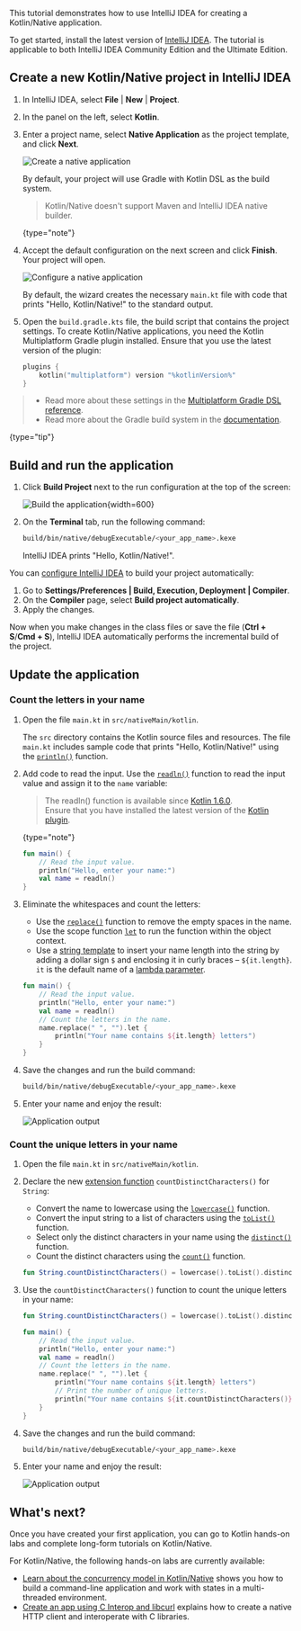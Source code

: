 [//]: # (title: Get started with Kotlin/Native in IntelliJ IDEA)

This tutorial demonstrates how to use IntelliJ IDEA for creating a Kotlin/Native application.

To get started, install the latest version of [IntelliJ IDEA](https://www.jetbrains.com/idea/download/index.html). The tutorial is applicable to both IntelliJ IDEA Community Edition and the Ultimate Edition.

## Create a new Kotlin/Native project in IntelliJ IDEA

1. In IntelliJ IDEA, select **File** | **New** | **Project**.
2. In the panel on the left, select **Kotlin**.
3. Enter a project name, select **Native Application** as the project template, and click **Next**.

   ![Create a native application](native-new-project-intellij-1.png)

   By default, your project will use Gradle with Kotlin DSL as the build system.
   > Kotlin/Native doesn't support Maven and IntelliJ IDEA native builder.
   >
   {type="note"}

4. Accept the default configuration on the next screen and click **Finish**. Your project will open.

   ![Configure a native application](native-new-project-intellij-2.png)

   By default, the wizard creates the necessary `main.kt` file with code that prints "Hello, Kotlin/Native!" to the standard output.

5. Open the `build.gradle.kts` file, the build script that contains the project settings. To create Kotlin/Native applications,
   you need the Kotlin Multiplatform Gradle plugin installed. Ensure that you use the latest version of the plugin:

   ```kotlin
   plugins {
       kotlin("multiplatform") version "%kotlinVersion%"
   }
   ```
   
> * Read more about these settings in the [Multiplatform Gradle DSL reference](mpp-dsl-reference.md).
> * Read more about the Gradle build system in the [documentation](gradle.md). 
>
{type="tip"}

## Build and run the application

1. Click **Build Project** next to the run configuration at the top of the screen:

   ![Build the application](native-run-app.png){width=600}

2. On the **Terminal** tab, run the following command:

   ```bash
   build/bin/native/debugExecutable/<your_app_name>.kexe
   ```

   IntelliJ IDEA prints "Hello, Kotlin/Native!".

You can [configure IntelliJ IDEA](https://www.jetbrains.com/help/idea/compiling-applications.html#auto-build) to build
your project automatically:

1. Go to **Settings/Preferences | Build, Execution, Deployment | Compiler**.
2. On the **Compiler** page, select **Build project automatically**.
3. Apply the changes.

Now when you make changes in the class files or save the file (**Ctrl + S**/**Cmd + S**), IntelliJ IDEA automatically
performs the incremental build of the project.

## Update the application

### Count the letters in your name

1. Open the file `main.kt` in `src/nativeMain/kotlin`.

   The `src` directory contains the Kotlin source files and resources. The file `main.kt` includes sample code that prints "Hello, Kotlin/Native!" using the [`println()`](https://kotlinlang.org/api/latest/jvm/stdlib/stdlib/kotlin.io/println.html) function.

2. Add code to read the input. Use the [`readln()`](https://kotlinlang.org/api/latest/jvm/stdlib/kotlin.io/readln.html) function to read the input value and assign it to the `name` variable:

   > The readln() function is available since [Kotlin 1.6.0](whatsnew16.md#new-readline-functions).  
   > Ensure that you have installed the latest version of the [Kotlin plugin](releases.md).
   >
   {type="note"}

   ```kotlin
   fun main() {
       // Read the input value.
       println("Hello, enter your name:")
       val name = readln()
   }
   ```

3. Eliminate the whitespaces and count the letters:
   * Use the [`replace()`](https://kotlinlang.org/api/latest/jvm/stdlib/kotlin.text/replace.html) function to remove the empty spaces in the name.
   * Use the scope function [`let`](scope-functions.md#let) to run the function within the object context. 
   * Use a [string template](strings.md#string-templates) to insert your name length into the string by adding a dollar sign `$` and enclosing it in curly braces – `${it.length}`.
     `it` is the default name of a [lambda parameter](coding-conventions.md#lambda-parameters).

   ```kotlin
   fun main() {
       // Read the input value.
       println("Hello, enter your name:")
       val name = readln()
       // Count the letters in the name.
       name.replace(" ", "").let {
           println("Your name contains ${it.length} letters")
       }
   }
   ```

4. Save the changes and run the build command:

   ```bash
   build/bin/native/debugExecutable/<your_app_name>.kexe
   ```

5. Enter your name and enjoy the result:

   ![Application output](native-output-2.png)

### Count the unique letters in your name

1. Open the file `main.kt` in `src/nativeMain/kotlin`.

2. Declare the new [extension function](extensions.md#extension-functions) `countDistinctCharacters()` for `String`:

   * Convert the name to lowercase using the [`lowercase()`](https://kotlinlang.org/api/latest/jvm/stdlib/kotlin.text/lowercase.html) function.
   * Convert the input string to a list of characters using the [`toList()`](https://kotlinlang.org/api/latest/jvm/stdlib/kotlin.text/to-list.html) function.
   * Select only the distinct characters in your name using the [`distinct()`](https://kotlinlang.org/api/latest/jvm/stdlib/kotlin.collections/distinct.html) function.
   * Count the distinct characters using the [`count()`](https://kotlinlang.org/api/latest/jvm/stdlib/kotlin.collections/count.html) function.

   ```kotlin
   fun String.countDistinctCharacters() = lowercase().toList().distinct().count()
   ```

3. Use the `countDistinctCharacters()` function to count the unique letters in your name:

   ```kotlin
   fun String.countDistinctCharacters() = lowercase().toList().distinct().count()

   fun main() {
       // Read the input value.
       println("Hello, enter your name:")
       val name = readln()
       // Count the letters in the name.
       name.replace(" ", "").let {
           println("Your name contains ${it.length} letters")
           // Print the number of unique letters.
           println("Your name contains ${it.countDistinctCharacters()} unique letters")
       }
   }
   ```

4. Save the changes and run the build command:

   ```bash
   build/bin/native/debugExecutable/<your_app_name>.kexe
   ```

5. Enter your name and enjoy the result:

   ![Application output](native-output-3.png)

## What's next?

Once you have created your first application, you can go to Kotlin hands-on labs and complete long-form tutorials on Kotlin/Native. 

For Kotlin/Native, the following hands-on labs are currently available:

* [Learn about the concurrency model in Kotlin/Native](https://play.kotlinlang.org/hands-on/Kotlin%20Native%20Concurrency/00_Introduction) shows you how to build a command-line application and work with states in a multi-threaded environment.
* [Create an app using C Interop and libcurl](native-app-with-c-and-libcurl.md) explains how to create a native HTTP client and interoperate with C libraries.